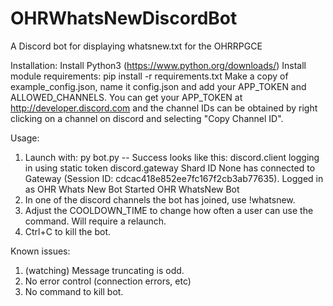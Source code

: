 # OHRWhatsNewDiscordBot
A Discord bot for displaying whatsnew.txt for the OHRRPGCE

Installation:
Install Python3 (https://www.python.org/downloads/)
Install module requirements: pip install -r requirements.txt
Make a copy of example_config.json, name it config.json and add your APP_TOKEN and ALLOWED_CHANNELS.
You can get your APP_TOKEN at http://developer.discord.com and the channel IDs can be obtained by
right clicking on a channel on discord and selecting "Copy Channel ID".

Usage: 
1. Launch with: py bot.py -- Success looks like this:
    discord.client logging in using static token
    discord.gateway Shard ID None has connected to Gateway (Session ID: cdcac418e852ee7fc167f2cb3ab77635).
    Logged in as OHR Whats New Bot
    Started OHR WhatsNew Bot
2. In one of the discord channels the bot has joined, use !whatsnew.
3. Adjust the COOLDOWN_TIME to change how often a user can use the command. Will require a relaunch.
4. Ctrl+C to kill the bot.

Known issues:
1. (watching) Message truncating is odd.
2. No error control (connection errors, etc)
3. No command to kill bot.